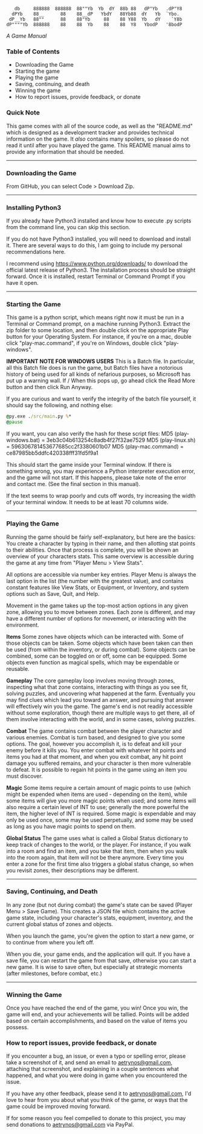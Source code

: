 ```
   db     888888  888888  88""Yb  Yb  dY  88b 88   dP"Yb   .dP"Y8
  dPYb    88__      88    88__dP   YbdY   88Yb88  dY   Yb  `Ybo.
 dP__Yb   88""      88    88"Yb     88    88 Y88  Yb   dY    `Y8b
dP""""Yb  888888    88    88  Yb    88    88  Y8   YbodP   '8bodP
```
*A Game Manual*

### Table of Contents
- Downloading the Game
- Starting the game
- Playing the game
- Saving, continuing, and death
- Winning the game
- How to report issues, provide feedback, or donate

### Quick Note
This game comes with all of the source code, as well as the "README.md" which is designed as a development tracker and provides technical information on the game. It *also* contains many spoilers, so please do not read it until after you have played the game. This README manual aims to provide any information that should be needed.

---
### Downloading the Game
From GitHub, you can select Code > Download Zip.

---
### Installing Python3
If you already have Python3 installed and know how to execute .py scripts from the command line, you can skip this section.

If you do not have Python3 installed, you will need to download and install it. There are several ways to do this, I am going to include my personal recommendations here.

I recommend using https://www.python.org/downloads/ to download the official latest release of Python3. The installation process should be straight forward. Once it is installed, restart Terminal or Command Prompt if you have it open.

---
### Starting the Game
This game is a python script, which means right now it must be run in a Terminal or Command prompt, on a machine running Python3. Extract the zip folder to some location, and then double click on the appropriate Play button for your Operating System. For instance, if you're on a mac, double click "play-mac.command", if you're on Windows, double click "play-windows".

**IMPORTANT NOTE FOR WINDOWS USERS**
This is a Batch file. In particular, all this Batch file does is run the game, but Batch files have a notorious history of being used for all kinds of nefarious purposes, so Microsoft has put up a warning wall. If / When this pops up, go ahead click the Read More button and then click Run Anyway.

If you are curious and want to verify the integrity of the batch file yourself, it should say the following, and nothing else:

```cmd
@py.exe ./src/main.py %*
@pause
```

If you want, you can also verify the hash for these script files:
MD5 (play-windows.bat)  =  3eb3c04b613254c8adb4f27f32ae7529
MD5 (play-linux.sh)     =  596306781453677685cc2f3380601b07
MD5 (play-mac.command)  =  ce87985bb5ddfc420338fff31fd5f9a1

This should start the game inside your Terminal window. If there is something wrong, you may experience a Python interpreter execution error, and the game will not start. If this happens, please take note of the error and contact me. (See the final section in this manual).

If the text seems to wrap poorly and cuts off words, try increasing the width of your terminal window. It needs to be at least 70 columns wide.

---
### Playing the Game
Running the game should be fairly self-explanatory, but here are the basics:
You create a character by typing in their name, and then allotting stat points to their abilities. Once that process is complete, you will be shown an overview of your characters stats. This same overview is accessible during the game at any time from "Player Menu > View Stats".  

All options are accessible via number key entries. Player Menu is always the last option in the list (the number with the greatest value), and contains constant features like View Stats, or Equipment, or Inventory, and system options such as Save, Quit, and Help.

Movement in the game takes up the top-most action options in any given zone, allowing you to move between zones. Each zone is different, and may have a different number of options for movement, or interacting with the environment.

**Items**
Some zones have objects which can be interacted with. Some of those objects can be taken. Some objects which have been taken can then be used (from within the inventory, or during combat). Some objects can be combined, some can be toggled on or off, some can be equipped. Some objects even function as magical spells, which may be expendable or reusable.

**Gameplay**
The core gameplay loop involves moving through zones, inspecting what that zone contains, interacting with things as you see fit, solving puzzles, and uncovering what happened at the farm. Eventually you may find clues which lead you toward an answer, and pursuing that answer will effectively win you the game. The game's end is not readily accessible without some exploration, though there are multiple ways to get there, all of them involve interacting with the world, and in some cases, solving puzzles.

**Combat**
The game contains combat between the player character and various enemies. Combat is turn based, and designed to give you some options. The goal, however you accomplish it, is to defeat and kill your enemy before it kills you. You enter combat with whatever hit points and items you had at that moment, and when you exit combat, any hit point damage you suffered remains, and your character is then more vulnerable to defeat. It is possible to regain hit points in the game using an item you must discover.

**Magic**
Some items require a certain amount of magic points to use (which might be expended when items are used - depending on the item), while some items will give you more magic points when used; and some items will also require a certain level of INT to use; generally the more powerful the item, the higher level of INT is required. Some magic is expendable and may only be used once, some may be used perpetually, and some may be used as long as you have magic points to spend on them.

**Global Status**
The game uses what is called a Global Status dictionary to keep track of changes to the world, or the player. For instance, if you walk into a room and find an item, and you take that item, then when you walk into the room again, that item will not be there anymore. Every time you enter a zone for the first time also triggers a global status change, so when you revisit zones, their descriptions may be different.

---
### Saving, Continuing, and Death
In any zone (but not during combat) the game's state can be saved (Player Menu > Save Game). This creates a JSON file which contains the active game state, including your character's stats, equipment, inventory, and the current global status of zones and objects.

When you launch the game, you're given the option to start a new game, or to continue from where you left off.

When you die, your game ends, and the application will quit. If you have a save file, you can restart the game from that save, otherwise you can start a new game. It is wise to save often, but especially at strategic moments (after milestones, before combat, etc.)

---
### Winning the Game
Once you have reached the end of the game, you win! Once you win, the game will end, and your achievements will be tallied. Points will be added based on certain accomplishments, and based on the value of items you possess.

### How to report issues, provide feedback, or donate
If you encounter a bug, an issue, or even a typo or spelling error, please take a screenshot of it, and send an email to aetrynos@gmail.com, attaching that screenshot, and explaining in a couple sentences what happened, and what you were doing in game when you encountered the issue.

If you have any other feedback, please send it to aetrynos@gmail.com, I'd love to hear from you about what you think of the game, or ways that the game could be improved moving forward.

If for some reason you feel compelled to donate to this project, you may send donations to aetrynos@gmail.com via PayPal.
